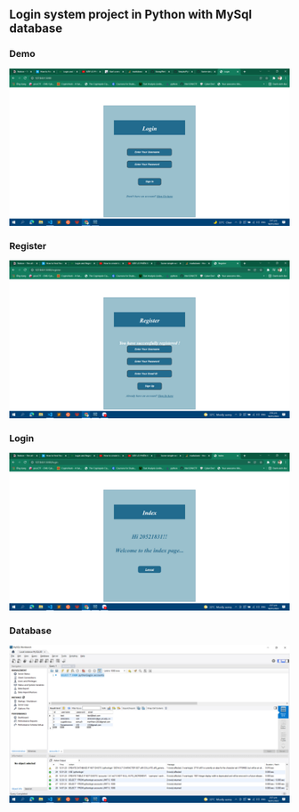 ## Login system project in Python with MySql database      
### Demo
![alt text](https://github.com/GiongfNef/Some-simple-website/blob/main/Python/demo.jpg)  
  
### Register
![alt text](https://github.com/GiongfNef/Some-simple-website/blob/main/Python/register.jpg)  
   
### Login
![alt text](https://github.com/GiongfNef/Some-simple-website/blob/main/Python/login.jpg)  
    
### Database
![alt text](https://github.com/GiongfNef/Some-simple-website/blob/main/Python/database.jpg)  
